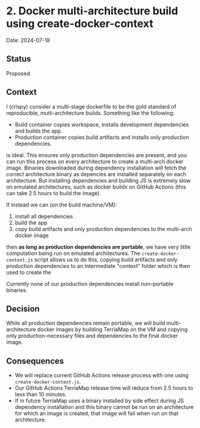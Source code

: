 # 2. Docker multi-architecture build using create-docker-context

Date: 2024-07-18

## Status

Proposed

## Context

I (crispy) consider a multi-stage dockerfile to be the gold standard of
reproducible, mutli-architecture builds. Something like the following:

- Build container copies workspace, installs development dependencies and builds
  the app.
- Production container copies build artifacts and installs only production
  dependencies.

is ideal. This ensures only production dependencies are present, and you can run
this process on every architecture to create a multi-arch docker image. Binaries
downloaded during dependency installation will fetch the correct architecture
binary as depencies are installed separately on each architecture. But
installing dependencies and building JS is extremely slow on emulated
architectures, such as docker buildx on GitHub Actions (this can take 2.5 hours
to build the image).

If instead we can (on the build machine/VM):

1. install all dependencies
2. build the app
3. copy build artifacts and only production dependencies to the multi-arch
   docker image

then **as long as production dependencies are portable**, we have very little
computation being run on emulated architectures. The `create-docker-context.js`
script allows us to do this, copying build artifacts and only production
dependencies to an intermediate "context" folder which is then used to create
the

Currently none of our production dependencies install non-portable binaries.

## Decision

While all production dependencies remain portable, we will build
multi-architecture docker images by building TerriaMap on the VM and copying
only production-necessary files and dependencies to the final docker image.

## Consequences

- We will replace current GitHub Actions release process with one using
  `create-docker-context.js`.
- Our GitHub Actions TerriaMap release time will reduce from 2.5 hours to less
  than 10 minutes.
- If in future TerriaMap uses a binary installed by side effect during JS
  dependency installation and this binary cannot be run on an architecture for
  which an image is created, that image will fail when run on that architecture.

